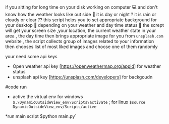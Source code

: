 if you sitting for long time on your disk working on computer 💻
 and don't know how the weather looks like out side 🥴  it is day or night ? it is rain or cloudy or clear ??
this script helps you to set appropriate background for your desktop 🌆
depending on your weather and day time status 🤗
the scrept will get your screen size ,your location, the current weather state in your area , the day time 
then brings appropriate image for you from `unsplash.com` website , the script collects group of images related to your information then chooses list of most liked images and choose one of them randomly

your need some api keys
* Open weather api key [https://openweathermap.org/appid] for weather status
* unsplash api key [https://unsplash.com/developers] for backgoudn

#code run 
* active the virtual env 
for windows `$.\DynamicOutsideView_env\Scripts\activate` ; for linux `$source DynamicOutsideView_env/Scripts/active`

*run main script
$python main.py`

